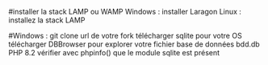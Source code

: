 #installer la stack LAMP ou WAMP 
Windows :  installer Laragon
Linux : installez la stack LAMP

#Windows :
git clone url de votre fork
télécharger sqlite pour votre OS
télécharger DBBrowser pour explorer votre fichier base de données bdd.db
PHP 8.2
vérifier avec phpinfo() que le module sqlite est présent
